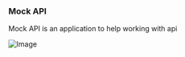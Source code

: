 ### Mock API

Mock API is an application to help working with api

![Image](http://storage7.static.itmages.com/i/16/1214/h_1481683902_2477350_8b89695199.png)

